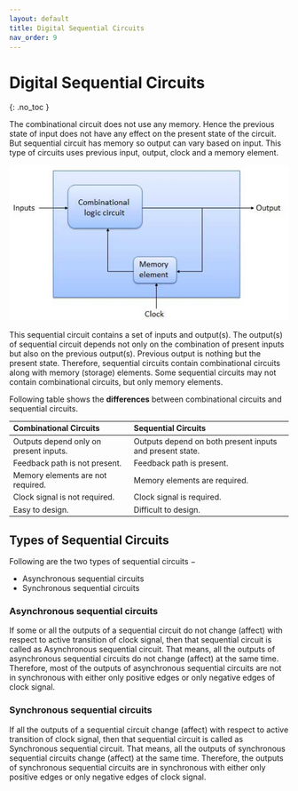 ```yaml
---
layout: default
title: Digital Sequential Circuits
nav_order: 9
---
```


# Digital Sequential Circuits
{: .no_toc }

The combinational circuit does not use any memory. 
Hence the previous state of input does not have any effect on the present state of the circuit. 
But sequential circuit has memory so output can vary based on input. This type of circuits uses previous input, output, clock and a memory element.

<div style="text-align:center"><img src="../assets/images/sequential_circuit_blockdiagram.jpg" /></div>

This sequential circuit contains a set of inputs and output(s). 
The output(s) of sequential circuit depends not only on the combination of present inputs but also on the previous output(s). 
Previous output is nothing but the present state. 
Therefore, sequential circuits contain combinational circuits along with memory (storage) elements. 
Some sequential circuits may not contain combinational circuits, but only memory elements.

Following table shows the **differences** between combinational circuits and sequential circuits.

|   Combinational Circuits    |    Sequential Circuits     |
|:----------------------------|:---------------------------|
|Outputs depend only on present inputs.|Outputs depend on both present inputs and present state.|
|Feedback path is not present.|Feedback path is present.|
|Memory elements are not required.|Memory elements are required.|
|Clock signal is not required.	|Clock signal is required.|
|Easy to design.|Difficult to design.|


## Types of Sequential Circuits

Following are the two types of sequential circuits −

* Asynchronous sequential circuits
* Synchronous sequential circuits

### Asynchronous sequential circuits

If some or all the outputs of a sequential circuit do not change (affect) with respect to active transition of clock signal, then that sequential circuit is called as Asynchronous sequential circuit. That means, all the outputs of asynchronous sequential circuits do not change (affect) at the same time. Therefore, most of the outputs of asynchronous sequential circuits are not in synchronous with either only positive edges or only negative edges of clock signal.

### Synchronous sequential circuits

If all the outputs of a sequential circuit change (affect) with respect to active transition of clock signal, then that sequential circuit is called as Synchronous sequential circuit. That means, all the outputs of synchronous sequential circuits change (affect) at the same time. Therefore, the outputs of synchronous sequential circuits are in synchronous with either only positive edges or only negative edges of clock signal.



